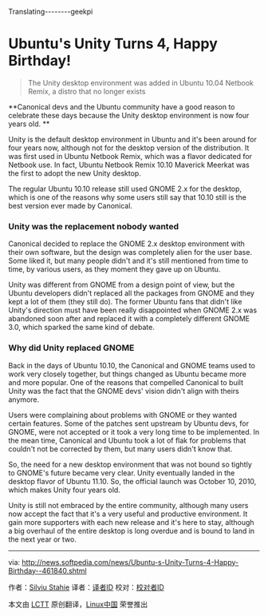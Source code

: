 Translating--------geekpi

Ubuntu's Unity Turns 4, Happy Birthday!
================================================================================
> The Unity desktop environment was added in Ubuntu 10.04 Netbook Remix, a distro that no longer exists

**Canonical devs and the Ubuntu community have a good reason to celebrate these days because the Unity desktop environment is now four years old. **

Unity is the default desktop environment in Ubuntu and it's been around for four years now, although not for the desktop version of the distribution. It was first used in Ubuntu Netbook Remix, which was a flavor dedicated for Netbook use. In fact, Ubuntu Netbook Remix 10.10 Maverick Meerkat was the first to adopt the new Unity desktop.

The regular Ubuntu 10.10 release still used GNOME 2.x for the desktop, which is one of the reasons why some users still say that 10.10 still is the best version ever made by Canonical.

### Unity was the replacement nobody wanted ###

Canonical decided to replace the GNOME 2.x desktop environment with their own software, but the design was completely alien for the user base. Some liked it, but many people didn't and it's still mentioned from time to time, by various users, as they moment they gave up on Ubuntu.

Unity was different from GNOME from a design point of view, but the Ubuntu developers didn't replaced all the packages from GNOME and they kept a lot of them (they still do). The former Ubuntu fans that didn't like Unity's direction must have been really disappointed when GNOME 2.x was abandoned soon after and replaced it with a completely different GNOME 3.0, which sparked the same kind of debate.

### Why did Unity replaced GNOME ###

Back in the days of Ubuntu 10.10, the Canonical and GNOME teams used to work very closely together, but things changed as Ubuntu became more and more popular. One of the reasons that compelled Canonical to built Unity was the fact that the GNOME devs' vision didn't align with theirs anymore.

Users were complaining about problems with GNOME or they wanted certain features. Some of the patches sent upstream by Ubuntu devs, for GNOME, were not accepted or it took a very long time to be implemented. In the mean time, Canonical and Ubuntu took a lot of flak for problems that couldn't not be corrected by them, but many users didn't know that.

So, the need for a new desktop environment that was not bound so tightly to GNOME's future became very clear. Unity eventually landed in the desktop flavor of Ubuntu 11.10. So, the official launch was October 10, 2010, which makes Unity four years old.

Unity is still not embraced by the entire community, although many users now accept the fact that it's a very useful and productive environment. It gain more supporters with each new release and it's here to stay, although a big overhaul of the entire desktop is long overdue and is bound to land in the next year or two. 

--------------------------------------------------------------------------------

via: http://news.softpedia.com/news/Ubuntu-s-Unity-Turns-4-Happy-Birthday--461840.shtml

作者：[Silviu Stahie][a]
译者：[译者ID](https://github.com/译者ID)
校对：[校对者ID](https://github.com/校对者ID)

本文由 [LCTT](https://github.com/LCTT/TranslateProject) 原创翻译，[Linux中国](http://linux.cn/) 荣誉推出

[a]:http://news.softpedia.com/editors/browse/silviu-stahie